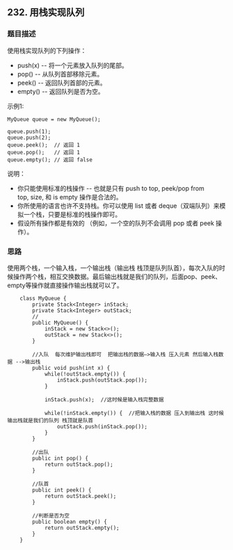 ## 232. 用栈实现队列

### 题目描述
使用栈实现队列的下列操作：

* push(x) -- 将一个元素放入队列的尾部。
* pop() -- 从队列首部移除元素。
* peek() -- 返回队列首部的元素。
* empty() -- 返回队列是否为空。



示例1:
```
MyQueue queue = new MyQueue();

queue.push(1);
queue.push(2);  
queue.peek();  // 返回 1
queue.pop();   // 返回 1
queue.empty(); // 返回 false
```

说明：
* 你只能使用标准的栈操作 -- 也就是只有 push to top, peek/pop from top, size, 和 is empty 操作是合法的。
* 你所使用的语言也许不支持栈。你可以使用 list 或者 deque（双端队列）来模拟一个栈，只要是标准的栈操作即可。
* 假设所有操作都是有效的 （例如，一个空的队列不会调用 pop 或者 peek 操作）。

### 思路
使用两个栈，一个输入栈，一个输出栈（输出栈 栈顶是队列队首），每次入队的时候操作两个栈，相互交换数据。最后输出栈就是我们的队列，后面pop、peek、empty等操作就直接操作输出栈就可以了。

```   
    class MyQueue {
        private Stack<Integer> inStack;
        private Stack<Integer> outStack;
        //
        public MyQueue() {
            inStack = new Stack<>();
            outStack = new Stack<>();
        }

        //入队  每次维护输出栈即可  把输出栈的数据—>输入栈 压入元素 然后输入栈数据 -->输出栈
        public void push(int x) {
            while(!outStack.empty()) {
                inStack.push(outStack.pop());
            }

            inStack.push(x);  //这时候是输入栈完整数据

            while(!inStack.empty()) {  //把输入栈的数据 压入到输出栈 这时候输出栈就是我们的队列 栈顶就是队首
                outStack.push(inStack.pop());
            }
        }

        //出队
        public int pop() {
            return outStack.pop();
        }

        //队首
        public int peek() {
            return outStack.peek();
        }

        //判断是否为空
        public boolean empty() {
            return outStack.empty();
        }
    }
```